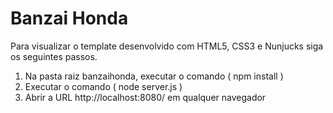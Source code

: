 # Banzai Honda
Para visualizar o template desenvolvido com HTML5, CSS3 e Nunjucks siga os seguintes passos.

1) Na pasta raiz banzaihonda, executar o comando ( npm install )
2) Executar o comando ( node server.js )
3) Abrir a URL http://localhost:8080/ em qualquer navegador
